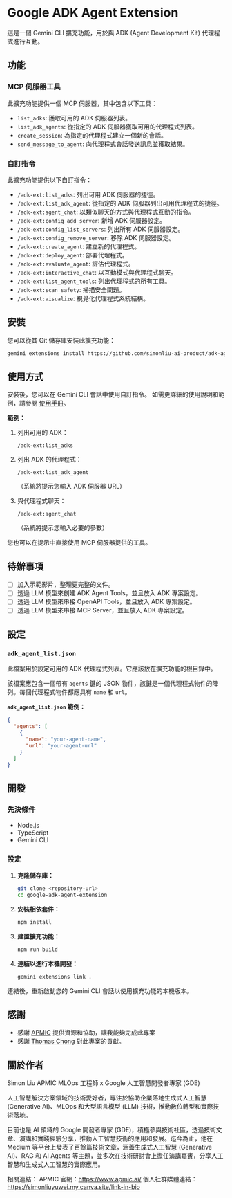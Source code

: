 # Google ADK Agent Extension

這是一個 Gemini CLI 擴充功能，用於與 ADK (Agent Development Kit) 代理程式進行互動。

## 功能

### MCP 伺服器工具

此擴充功能提供一個 MCP 伺服器，其中包含以下工具：

*   `list_adks`: 獲取可用的 ADK 伺服器列表。
*   `list_adk_agents`: 從指定的 ADK 伺服器獲取可用的代理程式列表。
*   `create_session`: 為指定的代理程式建立一個新的會話。
*   `send_message_to_agent`: 向代理程式會話發送訊息並獲取結果。

### 自訂指令

此擴充功能提供以下自訂指令：

*   `/adk-ext:list_adks`: 列出可用 ADK 伺服器的捷徑。
*   `/adk-ext:list_adk_agent`: 從指定的 ADK 伺服器列出可用代理程式的捷徑。
*   `/adk-ext:agent_chat`: 以類似聊天的​​方式與代理程式互動的指令。
*   `/adk-ext:config_add_server`: 新增 ADK 伺服器設定。
*   `/adk-ext:config_list_servers`: 列出所有 ADK 伺服器設定。
*   `/adk-ext:config_remove_server`: 移除 ADK 伺服器設定。
*   `/adk-ext:create_agent`: 建立新的代理程式。
*   `/adk-ext:deploy_agent`: 部署代理程式。
*   `/adk-ext:evaluate_agent`: 評估代理程式。
*   `/adk-ext:interactive_chat`: 以互動模式與代理程式聊天。
*   `/adk-ext:list_agent_tools`: 列出代理程式的所有工具。
*   `/adk-ext:scan_safety`: 掃描安全問題。
*   `/adk-ext:visualize`: 視覺化代理程式系統結構。

## 安裝

您可以從其 Git 儲存庫安裝此擴充功能：

```bash
gemini extensions install https://github.com/simonliu-ai-product/adk-agent-extension
```

## 使用方式

安裝後，您可以在 Gemini CLI 會話中使用自訂指令。
如需更詳細的使用說明和範例，請參閱 [使用手冊](doc/zhtw/usage.md)。

**範例：**

1.  列出可用的 ADK：
    ```
    /adk-ext:list_adks
    ```

2.  列出 ADK 的代理程式：
    ```
    /adk-ext:list_adk_agent
    ```
    （系統將提示您輸入 ADK 伺服器 URL）

3.  與代理程式聊天：
    ```
    /adk-ext:agent_chat
    ```
    （系統將提示您輸入必要的參數）

您也可以在提示中直接使用 MCP 伺服器提供的工具。

## 待辦事項

*   [ ] 加入示範影片，整理更完整的文件。
*   [ ] 透過 LLM 模型來創建 ADK Agent Tools，並且放入 ADK 專案設定。
*   [ ] 透過 LLM 模型來串接 OpenAPI Tools，並且放入 ADK 專案設定。
*   [ ] 透過 LLM 模型來串接 MCP Server，並且放入 ADK 專案設定。

## 設定

### `adk_agent_list.json`

此檔案用於設定可用的 ADK 代理程式列表。它應該放在擴充功能的根目錄中。

該檔案應包含一個帶有 `agents` 鍵的 JSON 物件，該鍵是一個代理程式物件的陣列。每個代理程式物件都應具有 `name` 和 `url`。

**`adk_agent_list.json` 範例：**

```json
{
  "agents": [
    {
      "name": "your-agent-name",
      "url": "your-agent-url"
    }
  ]
}
```

## 開發

### 先決條件

*   Node.js
*   TypeScript
*   Gemini CLI

### 設定

1.  **克隆儲存庫：**
    ```bash
    git clone <repository-url>
    cd google-adk-agent-extension
    ```

2.  **安裝相依套件：**
    ```bash
    npm install
    ```

3.  **建置擴充功能：**
    ```bash
    npm run build
    ```

4.  **連結以進行本機開發：**
    ```bash
    gemini extensions link .
    ```

連結後，重新啟動您的 Gemini CLI 會話以使用擴充功能的本機版本。

## 感謝

- 感謝 [APMIC](https://www.apmic.ai/) 提供資源和協助，讓我能夠完成此專案
- 感謝 [Thomas Chong](https://github.com/thomas-chong) 對此專案的貢獻。

## 關於作者
Simon Liu
APMIC MLOps 工程師 x Google 人工智慧開發者專家 (GDE)

人工智慧解決方案領域的技術愛好者，專注於協助企業落地生成式人工智慧 (Generative AI)、MLOps 和大型語言模型 (LLM) 技術，推動數位轉型和實際技術落地。

目前也是 AI 領域的 Google 開發者專家 (GDE)，積極參與技術社區，透過技術文章、演講和實踐經驗分享，推動人工智慧技術的應用和發展。迄今為止，他在 Medium 等平台上發表了百餘篇技術文章，涵蓋生成式人工智慧 (Generative AI)、RAG 和 AI Agents 等主題，並多次在技術研討會上擔任演講嘉賓，分享人工智慧和生成式人工智慧的實際應用。

相關連結：
APMIC 官網：https://www.apmic.ai/
個人社群媒體連結：https://simonliuyuwei.my.canva.site/link-in-bio